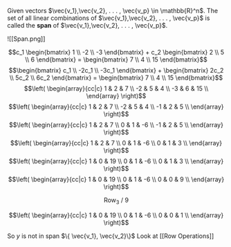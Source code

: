 Given vectors $\vec{v_1},\vec{v_2}, . . . , \vec{v_p} \in \mathbb{R}^n$. The set of all linear combinations of $\vec{v_1},\vec{v_2}, . . . , \vec{v_p}$ is called the **span** of $\vec{v_1},\vec{v_2}, . . . , \vec{v_p}$.

![[Span.png]]

$$c_1  \begin{bmatrix} 1 \\ -2 \\ -3 \end{bmatrix}  + c_2  \begin{bmatrix} 2 \\ 5 \\ 6 \end{bmatrix} = \begin{bmatrix} 7 \\ 4 \\ 15 \end{bmatrix}$$
$$\begin{bmatrix} c_1   \\ -2c_1   \\ -3c_1   \end{bmatrix}  +   \begin{bmatrix} 2c_2 \\ 5c_2 \\ 6c_2 \end{bmatrix} = \begin{bmatrix} 7 \\ 4 \\ 15 \end{bmatrix}$$
$$\left( \begin{array}{cc|c} 1 & 2 & 7 \\ -2 & 5 & 4 \\ -3 & 6 & 15 \\ \end{array} \right)$$
$$\left( \begin{array}{cc|c} 1 & 2 & 7 \\ -2 & 5 & 4 \\ -1 & 2 & 5 \\ \end{array} \right)$$
$$\left( \begin{array}{cc|c} 1 & 2 & 7 \\ 0 & 1 & -6 \\ -1 & 2 & 5 \\ \end{array} \right)$$
$$\left( \begin{array}{cc|c} 1 & 2 & 7 \\ 0 & 1 & -6 \\ 0 & 1 & 3 \\ \end{array} \right)$$
$$\left( \begin{array}{cc|c} 1 & 0 & 19 \\ 0 & 1 & -6 \\ 0 & 1 & 3 \\ \end{array} \right)$$
$$\left( \begin{array}{cc|c} 1 & 0 & 19 \\ 0 & 1 & -6 \\ 0 & 0 & 9 \\ \end{array} \right)$$
<p style="text-align: center;">
Row<sub>3</sub>
/
9
</p>

$$\left( \begin{array}{cc|c} 1 & 0 & 19 \\ 0 & 1 & -6 \\ 0 & 0 & 1 \\ \end{array} \right)$$

So $y$ is not in span $\{ \vec{v_1}, \vec{v_2}\}$ 
Look at [[Row Operations]]
